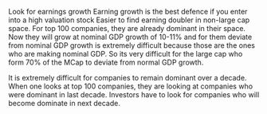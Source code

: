 

Look for earnings growth
Earning growth is the best defence if you enter into a high valuation stock
Easier to find earning doubler in non-large cap space. For top 100 companies, they are already dominant in their space. Now they will grow at nominal GDP growth of 10-11% and for them deviate from nominal GDP growth is extremely difficult because those are the ones who are making nominal GDP. So its very difficult for the large cap who form 70% of the MCap to deviate from normal GDP growth. 

It is extremely difficult for companies to remain dominant over a decade. When one looks at top 100 companies, they are looking at companies who were dominant in last decade. Investors have to look for companies who will become dominate in next decade.  
<!--stackedit_data:
eyJoaXN0b3J5IjpbLTEyNjUwNDIxMzMsNDM1MDI4NTIxLC0xMj
UzNjAwNTQ3LDE0NTgxODAyMDZdfQ==
-->